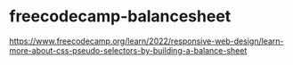 # freecodecamp-balancesheet
https://www.freecodecamp.org/learn/2022/responsive-web-design/learn-more-about-css-pseudo-selectors-by-building-a-balance-sheet
